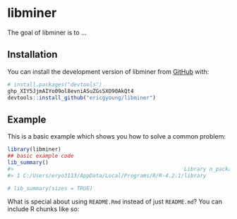 
<!-- README.md is generated from README.Rmd. Please edit that file -->

# libminer

<!-- badges: start -->
<!-- badges: end -->

The goal of libminer is to …

## Installation

You can install the development version of libminer from
[GitHub](https://github.com/) with:

``` r
# install.packages("devtools")
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
devtools::install_github("ericgyoung/libminer")
```

## Example

This is a basic example which shows you how to solve a common problem:

``` r
library(libminer)
## basic example code
lib_summary()
#>                                                      Library n_packages
#> 1 C:/Users/eryo3113/AppData/Local/Programs/R/R-4.2.1/library        462

# lib_summary(sizes = TRUE)
```

What is special about using `README.Rmd` instead of just `README.md`?
You can include R chunks like so:
